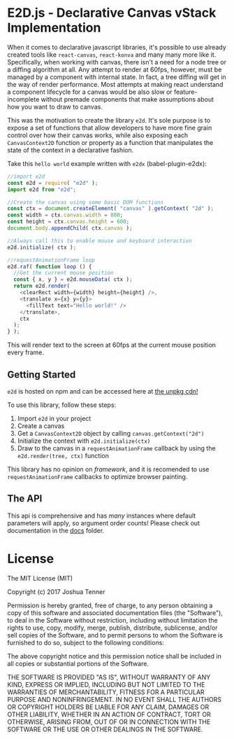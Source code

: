 # E2D.js - Declarative Canvas vStack Implementation

When it comes to declarative javascript libraries, it's possible to use already created tools like `react-canvas`, `react-konva` and many many more like it. Specifically, when working with canvas, there isn't a need for a node tree or a diffing algorithm at all. Any attempt to render at 60fps, however, must be managed by a component with internal state. In fact, a tree diffing will get in the way of render performance. Most attempts at making react understand a component lifecycle for a canvas would be also slow or feature-incomplete without premade components that make assumptions about how you want to draw to canvas.

This was the motivation to create the library `e2d`. It's sole purpose is to expose a set of functions that allow developers to have more fine grain control over how their canvas works, while also exposing each `CanvasContext2D` function or property as a function that manipulates the state of the context in a declarative fashion.

Take this `hello world` example written with `e2dx` (babel-plugin-e2dx):

```javascript
//import e2d
const e2d = require( "e2d" );
import e2d from "e2d";

//Create the canvas using some basic DOM functions
const ctx = document.createElement( "canvas" ).getContext( "2d" );
const width = ctx.canvas.width = 800;
const height = ctx.canvas.height = 600;
document.body.appendChild( ctx.canvas );

//Always call this to enable mouse and keyboard interaction
e2d.initialize( ctx );

//requestAnimationFrame loop
e2d.raf( function loop () {
  //Get the current mouse position
  const { x, y } = e2d.mouseData( ctx );
  return e2d.render(
    <clearRect width={width} height={height} />,
    <translate x={x} y={y}>
      <fillText text="Hello world!" />
    </translate>,
    ctx
  );
} );
```

This will render text to the screen at 60fps at the current mouse position every frame.

## Getting Started

`e2d` is hosted on npm and can be accessed here at [the unpkg cdn!](https://unpkg.com/e2d)

To use this library, follow these steps:

1. Import `e2d` in your project
2. Create a canvas
3. Get a `CanvasContext2D` object by calling `canvas.getContext("2d")`
4. Initialize the context with `e2d.initialize(ctx)`
5. Draw to the canvas in a `requestAnimationFrame` callback by using the `e2d.render(tree, ctx)` function

This library has no opinion on *framework*, and it is recomended to use `requestAnimationFrame` callbacks to optimize browser painting.

## The API

This api is comprehensive and has *many* instances where default parameters will apply, so argument order counts! Please check out documentation in the [docs](https://github.com/e2d/e2d/blob/master/docs/readme.md) folder.


# License

The MIT License (MIT)

Copyright (c) 2017 Joshua Tenner

Permission is hereby granted, free of charge, to any person obtaining a copy
of this software and associated documentation files (the "Software"), to deal
in the Software without restriction, including without limitation the rights
to use, copy, modify, merge, publish, distribute, sublicense, and/or sell
copies of the Software, and to permit persons to whom the Software is
furnished to do so, subject to the following conditions:

The above copyright notice and this permission notice shall be included in
all copies or substantial portions of the Software.

THE SOFTWARE IS PROVIDED "AS IS", WITHOUT WARRANTY OF ANY KIND, EXPRESS OR
IMPLIED, INCLUDING BUT NOT LIMITED TO THE WARRANTIES OF MERCHANTABILITY,
FITNESS FOR A PARTICULAR PURPOSE AND NONINFRINGEMENT. IN NO EVENT SHALL THE
AUTHORS OR COPYRIGHT HOLDERS BE LIABLE FOR ANY CLAIM, DAMAGES OR OTHER
LIABILITY, WHETHER IN AN ACTION OF CONTRACT, TORT OR OTHERWISE, ARISING FROM,
OUT OF OR IN CONNECTION WITH THE SOFTWARE OR THE USE OR OTHER DEALINGS IN
THE SOFTWARE.
